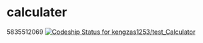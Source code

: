 # calculater
5835512069
[![Codeship Status for kengzas1253/test_Calculator](https://app.codeship.com/projects/dbb37ed0-e44e-0137-2852-0ac16517213a/status?branch=master)](https://app.codeship.com/projects/373249)
